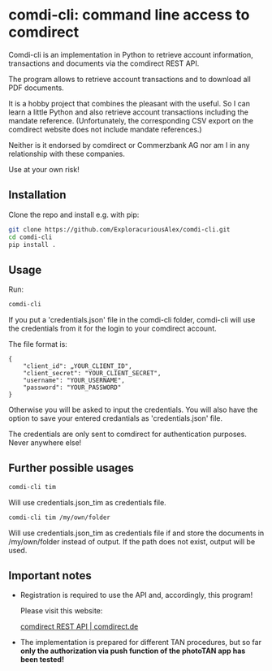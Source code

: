 # comdi-cli: command line access to comdirect

Comdi-cli is an implementation in Python to retrieve account information, transactions and documents via the comdirect REST API.

The program allows to retrieve account transactions and to download all PDF documents.

It is a hobby project that combines the pleasant with the useful. So I can learn a little Python and also retrieve account transactions including the mandate reference. (Unfortunately, the corresponding CSV export on the comdirect website does not include mandate references.)

Neither is it endorsed by comdirect or Commerzbank AG nor am I in any relationship with these companies.

Use at your own risk!

## Installation

Clone the repo and install e.g. with pip:

```sh
git clone https://github.com/ExploracuriousAlex/comdi-cli.git
cd comdi-cli
pip install .
```

## Usage

Run:

```sh
comdi-cli
```

If you put a 'credentials.json' file in the comdi-cli folder, comdi-cli will use the credentials from it for the login to your comdirect account.

The file format is:

```text
{
    "client_id": „YOUR_CLIENT_ID",
    "client_secret": "YOUR_CLIENT_SECRET",
    "username": "YOUR_USERNAME",
    "password": "YOUR_PASSWORD"
}
```

Otherwise you will be asked to input the credentials.
You will also have the option to save your entered credantials as 'credentials.json' file.

The credentials are only sent to comdirect for authentication purposes. Never anywhere else!

## Further possible usages

```sh
comdi-cli tim
```

Will use credentials.json_tim as credentials file.

```sh
comdi-cli tim /my/own/folder
```

Will use credentials.json_tim as credentials file if and store the documents in /my/own/folder instead of output.
If the path does not exist, output will be used.

## Important notes

- Registration is required to use the API and, accordingly, this program!

  Please visit this website:
  
  [comdirect REST API | comdirect.de](https://www.comdirect.de/cms/kontakt-zugaenge-api.html)
  
- The implementation is prepared for different TAN procedures, but so far **only the authorization via push function of the photoTAN app has been tested!**
